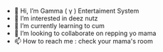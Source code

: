 - 👋 Hi, I’m Gamma ( γ ) Entertaiment System
- 👀 I’m interested in deez nutz
- 🌱 I’m currently learning to cum
- 💞️ I’m looking to collaborate on repping yo mama
- 📫 How to reach me : check your mama's room

<!---
GammaES/GammaES is a ✨ special ✨ repository because its `README.md` (this file) appears on your GitHub profile.
You can click the Preview link to take a look at your changes.
--->
